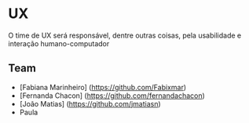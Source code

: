 # UX

O time de UX será responsável, dentre outras coisas, pela usabilidade e interação humano-computador

## Team
- [Fabiana Marinheiro] (https://github.com/Fabixmar)
- [Fernanda Chacon] (https://github.com/fernandachacon)
- [João Matias] (https://github.com/jmatiasn)
- Paula

